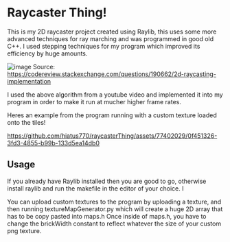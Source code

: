 # Raycaster Thing! 

This is my 2D raycaster project created using Raylib, this uses some more advanced techniques for ray marching and was programmed in good old C++. 
I used stepping techniques for my program which improved its efficiency by huge amounts. 

![image](https://github.com/hiatus770/raycasterThing/assets/77402029/d47bad79-7089-4eeb-b5d4-b91a3e5296ec)
Source: https://codereview.stackexchange.com/questions/190662/2d-raycasting-implementation 

I used the above algorithm from a youtube video and implemented it into my program in order to make it run at mucher higher frame rates. 


Heres an example from the program running with a custom texture loaded onto the tiles! 

https://github.com/hiatus770/raycasterThing/assets/77402029/0f451326-3fd3-4855-b99b-133d5ea14db0


## Usage 

If you already have Raylib installed then you are good to go, otherwise install raylib and run the makefile in the editor of your choice. I

You can upload custom textures to the program by uploading a texture, and then running textureMapGenerator.py which will create a huge 2D array that has to be copy pasted into maps.h 
Once inside of maps.h, you have to change the brickWidth constant to reflect whatever the size of your custom png texture. 
